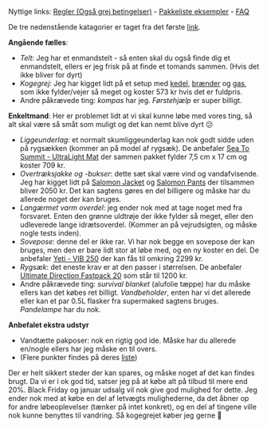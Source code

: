 Nyttige links: [Regler (Også grej betingelser)](https://www.racingdenmark.dk/lobeoplevelser/nxm/regler/x35-x35s-x50-og-x70-og-x8h) - [Pakkeliste eksempler](https://www.racingdenmark.dk/lobeoplevelser/nxm/regler/paklister) - [FAQ](https://www.racingdenmark.dk/lobeoplevelser/nxm/regler/faq)

De tre nedenstående katagorier er taget fra det første [link](https://www.racingdenmark.dk/lobeoplevelser/nxm/regler/x35-x35s-x50-og-x70-og-x8h).

**Angående fælles**:

- *Telt*: Jeg har et enmandstelt - så enten skal du også finde dig et enmandstelt, ellers er jeg frisk på at finde et tomands sammen. (Hvis det ikke bliver for dyrt)
- *Kogegrej*: Jeg har kigget lidt på et setup med [kedel](https://www.grejfreak.dk/outdoorshop/product/sea-to-summit-x-pot-foldbar-kedel-37693/), [brænder](https://www.bjergkaeden.dk/kokkenudstyr-mad/kokkenudstyr/gasbraendere/produkter/60565-pocketrocket-2) og [gas](https://www.grejfreak.dk/outdoorshop/product/jetboil-jetpower-fuel-100-gram-1325/), som ikke fylder/vejer så meget og koster 573 kr hvis det er fuldpris.
- Andre påkrævede ting: *kompas* har jeg. *Førstehjælp* er super billigt.

**Enkeltmand**: Her er problemet lidt at vi skal kunne løbe med vores ting, så alt skal være så småt som muligt og det kan nemt blive dyrt 😕

- *Liggeunderlag*: et normalt skumliggeunderlag kan nok godt sidde uden på rygsækken (kommer an på model af rygsæk). De anbefaler [Sea To Summit - UltraLight Mat](https://www.trekkinn.com/friluftsliv-bjerg/sea-to-summit-ultralight-mat/135906863/p) der sammen pakket fylder 7,5 cm x 17 cm og koster 709 kr.
- *Overtræksjakke og -bukser*: dette sæt skal være vind og vandafvisende. Jeg har kigget lidt på [Salomon Jacket](https://www.salomon.com/en-dk/shop-emea/product/bonatti-race-wp-jkt-m.html#848=9296) og [Salomon Pants](https://www.loebeshop.dk/salomon-herre-bonatti-race-wp-pant.html) der tilsammen bliver 2050 kr. Det kan sagtens gøres en del billigere og måske har du allerede noget der kan bruges.
- *Langærmet varm overdel*: jeg ender nok med at tage noget med fra forsvaret. Enten den grønne uldtrøje der ikke fylder så meget, eller den udleverede lange idrætsoverdel. (Kommer an på vejrudsigten, og måske nogle tests inden).
- *Sovepose*: denne del er ikke rar. Vi har nok begge en sovepose der kan bruges, men den er bare lidt stor at løbe med, og en ny koster en del. De anbefaler [Yeti - VIB 250](https://da.yetiworld.com//vib-250/black/p/91?ccode=true) der kan fås til omkring 2299 kr.
- *Rygsæk*: det eneste krav er at den passer i størrelsen. De anbefaler [Ultimate Direction Fastpack 20](https://www.loebeshop.dk/ultimate-direction-fastpack-20.html) som står til 1200 kr.
- Andre påkrævede ting: *survival blanket* (alufolie tæppe) har du måske ellers kan det købes ret billigt. *Vandbeholder*, enten har vi det allerede eller kan et par 0.5L flasker fra supermaked sagtens bruges. *Pandelampe* har du nok. 

**Anbefalet ekstra udstyr**

- Vandtætte pakposer: nok en rigtig god ide. Måske har du allerede en/nogle ellers har jeg måske en til overs.
- (Flere punkter findes på deres [liste](https://www.racingdenmark.dk/lobeoplevelser/nxm/regler/x35-x35s-x50-og-x70-og-x8h))



Der er helt sikkert steder der kan spares, og måske noget af det kan findes brugt. Da vi er i ok god tid, satser jeg på at købe alt på tilbud til mere end 20%. Black Friday og januar udsalg vil nok give god mulighed for dette.
Jeg ender nok med at købe en del af letvægts mulighederne, da det åbner op for andre løbeoplevelser (tænker på intet konkret), og en del af tingene ville nok kunne benyttes til vandring. Så kogegrejet køber jeg gerne 🙂